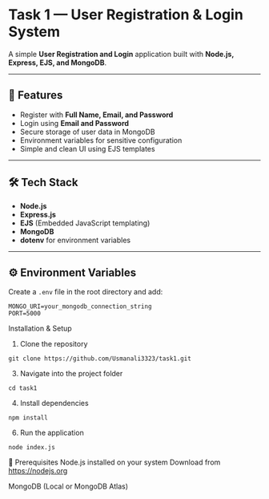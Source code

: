 # Task 1 — User Registration & Login System

A simple **User Registration and Login** application built with **Node.js, Express, EJS, and MongoDB**.

---

## 📌 Features
- Register with **Full Name, Email, and Password**
- Login using **Email and Password**
- Secure storage of user data in MongoDB
- Environment variables for sensitive configuration
- Simple and clean UI using EJS templates

---

## 🛠️ Tech Stack
- **Node.js**
- **Express.js**
- **EJS** (Embedded JavaScript templating)
- **MongoDB**
- **dotenv** for environment variables

---

## ⚙️ Environment Variables
Create a `.env` file in the root directory and add:
```env
MONGO_URI=your_mongodb_connection_string
PORT=5000
```
 Installation & Setup
1. Clone the repository
```clone
git clone https://github.com/Usmanali3323/task1.git
```

3. Navigate into the project folder
```root
cd task1
```

4. Install dependencies
```install 
npm install
```

6. Run the application
```run
node index.js
```

📌 Prerequisites
Node.js installed on your system
Download from https://nodejs.org

MongoDB (Local or MongoDB Atlas)
